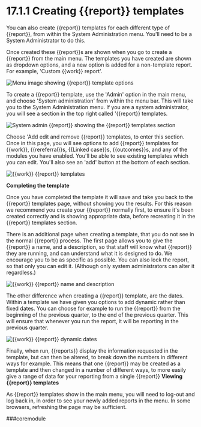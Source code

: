 # 17.1.1    Creating {{report}} templates

You can also create {{report}} templates for each different type of {{report}}, from within the System Administration menu.  You'll need to be a System Administrator to do this.

Once created these {{report}}s are shown when you go to create a {{report}} from the main menu.  The templates you have created are shown as dropdown options, and a new option is added for a non-template report.  For example, 'Custom {{work}} report'.

![Menu image showing {{report}} template options]({{imgpath}}1211a.png)

To create a {{report}} template, use the 'Admin' option in the main menu, and choose 'System administration' from within the menu bar.  This will take you to the System Administration menu.  If you are a system administrator, you will see a section in the top right called '{{report}} templates.

![System admin {{report}} showing the {{report}} templates section]({{imgpath}}1212a.png)

Choose 'Add edit and remove {{report}} templates, to enter this section.  Once in this page, you will see options to add {{report}} templates for {{work}}, {{rereferral}}s, {{Linked case}}s, {{outcomes}}s, and any of the modules you have enabled.  You'll be able to see existing templates which you can edit.  You'll also see an 'add' button at the bottom of each section.

![{{work}} {{report}} templates]({{imgpath}}1213a.png)

__Completing the template__

Once you have completed the template it will save and take you back to the {{report}} templates page, without showing you the results.  For this reason we recommend you create your {{report}} normally first, to ensure it's been created correctly and is showing appropriate data, before recreating it in the {{report}} templates section.

There is an additional page when creating a template, that you do not see in the normal {{report}} process.  The first page allows you to give the {{report}} a name, and a description, so that staff will know what {{report}} they are running, and can understand what it is designed to do.  We encourage you to be as specific as possible.  You can also lock the report, so that only you can edit it.  (Although only system administrators can alter it regardless.)


![{{work}} {{report}} name and description]({{imgpath}}1214a.png)

The other difference when creating a {{report}} template, are the dates.  Within a template we have given you options to add dynamic rather than fixed dates.  You can choose for example to run the {{report}} from the beginning of the previous quarter, to the end of the previous quarter.  This will ensure that whenever you run the report, it will be reporting in the previous quarter.

![{{work}} {{report}} dynamic dates]({{imgpath}}1215a.png)

Finally, when run, {{reports}} display the information requested in the template, but can then be altered, to break down the numbers in different ways for example.  This means that one {{report}} may be created as a template and then changed in a number of different ways, to more easily give a range of data for your reporting from a single {{report}}
__Viewing {{report}} templates__

As {{report}} templates show in the main menu, you will need to log-out and log back in, in order to see your newly added reports in the menu.  In some browsers, refreshing the page may be sufficient.

###coremodule
